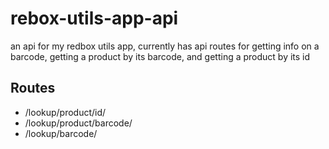 # rebox-utils-app-api

an api for my redbox utils app, currently has api routes for getting info on a barcode, getting a product by its barcode, and getting a product by its id

## Routes

-   /lookup/product/id/<id>
-   /lookup/product/barcode/<barcode>
-   /lookup/barcode/<barcode>
